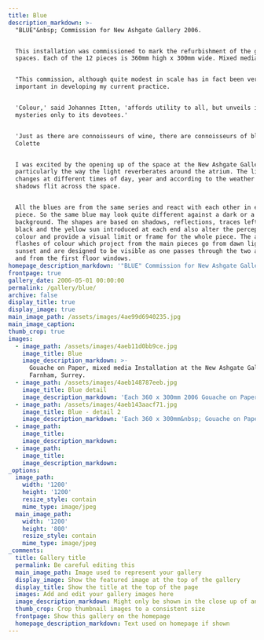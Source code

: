 ```yaml
---
title: Blue
description_markdown: >-
  "BLUE"&nbsp; Commission for New Ashgate Gallery 2006.


  This installation was commissioned to mark the refurbishment of the gallery
  spaces. Each of the 12 pieces is 360mm high x 300mm wide. Mixed media.


  "This commission, although quite modest in scale has in fact been very
  important in developing my current practice.


  'Colour,' said Johannes Itten, 'affords utility to all, but unveils its deeper
  mysteries only to its devotees.'


  'Just as there are connoisseurs of wine, there are connoisseurs of blue.'
  Colette


  I was excited by the opening up of the space at the New Ashgate Gallery and
  particularly the way the light reverberates around the atrium. The light
  changes at different times of day, year and according to the weather and
  shadows flit across the space.


  All the blues are from the same series and react with each other in each
  piece. So the same blue may look quite different against a dark or a lighter
  background. The shapes are based on shadows, reflections, traces left. The
  black and the yellow sun introduced at each end also alter the perception of
  colour and provide a visual limit or frame for the whole piece. The additional
  flashes of colour which project from the main pieces go from dawn light to
  sunset and are designed to be visible as one passes through the two archways
  and from the first floor windows.
homepage_description_markdown: '"BLUE" Commission for New Ashgate Gallery.'
frontpage: true
gallery_date: 2006-05-01 00:00:00
permalink: /gallery/blue/
archive: false
display_title: true
display_image: true
main_image_path: /assets/images/4ae99d6940235.jpg
main_image_caption:
thumb_crop: true
images:
  - image_path: /assets/images/4aeb11d0bb9ce.jpg
    image_title: Blue
    image_description_markdown: >-
      Gouache on Paper, mixed media Installation at the New Ashgate Gallery,
      Farnham, Surrey.
  - image_path: /assets/images/4aeb148787eeb.jpg
    image_title: Blue detail
    image_description_markdown: 'Each 360 x 300mm 2006 Gouache on Paper, mixed media'
  - image_path: /assets/images/4aeb143aacf71.jpg
    image_title: Blue - detail 2
    image_description_markdown: 'Each 360 x 300mm&nbsp; Gouache on Paper, mixed media'
  - image_path:
    image_title:
    image_description_markdown:
  - image_path:
    image_title:
    image_description_markdown:
_options:
  image_path:
    width: '1200'
    height: '1200'
    resize_style: contain
    mime_type: image/jpeg
  main_image_path:
    width: '1200'
    height: '800'
    resize_style: contain
    mime_type: image/jpeg
_comments:
  title: Gallery title
  permalink: Be careful editing this
  main_image_path: Image used to represent your gallery
  display_image: Show the featured image at the top of the gallery
  display_title: Show the title at the top of the page
  images: Add and edit your gallery images here
  image_description_markdown: Might only be shown in the close up of an image
  thumb_crop: Crop thumbnail images to a consistent size
  frontpage: Show this gallery on the homepage
  homepage_description_markdown: Text used on homepage if shown
---
```


